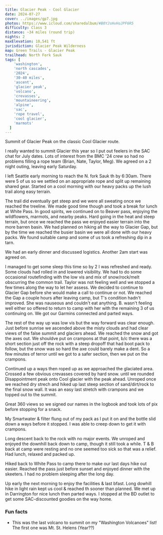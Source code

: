 ```yaml
---
title: Glacier Peak - Cool Glacier
date: 2024-07-27
cover: ../images/gp7.jpg
photos: https://www.icloud.com/sharedalbum/#B0YJsHvHoJPF6R5
difficulty: Class 3
distance: ~34 miles (round trip)
nights: 2
maxElevation: 10,541 ft
jurisdiction: Glacier Peak Wilderness
map: Green Trails - Glacier Peak
trailhead: North Fork Sauk
tags: [
    'washington',
    'north cascades',
    '2024',
    '30-40 miles',
    'ascent',
    'glacier peak',
    'volcano',
    'crevasses',
    'mountaineering',
    'alpine',
    'sac',
    'rope travel',
    'cool glacier',
    'marmots'
  ]
---
```


Summit of Glacier Peak on the classic Cool Glacier route.

I really wanted to summit Glacier this year so I put out feelers in the SAC chat
for July dates.  Lots of interest from the BMC '24 crew so had no problems filling
a rope team (Brian, Nate, Taylor, Meg).  We agreed on a 2 night outing, leaving early Saturday.

I left Seattle early morning to reach the N. fork Sauk th by 6:30am.  There were 5 
of us so we settled on an appropriate rope and split up remaining shared gear.
Started on a cool morning  with our heavy packs up the lush trail along easy terrain.

The trail did eventually get steep and we were all sweating once we reached the treeline.
We made good time though and took a break for lunch at White Pass.  In good spirits,
we continued on to Beaver pass, enjoying the wildflowers, marmots, and nearby peaks.
Hard going in the heat and steep terrain, but once we reached the pass we enjoyed
easier terrain into the more barren basin.  We had planned on hiking all the way to 
Glacier Gap, but by the time we reached the busier basin we were all done with our
heavy packs.  We found suitable camp and some of us took a refreshing dip in a tarn.

We had an early dinner and discussed logistics.  Another 2am start was agreed on.

I managed to get some sleep this time so by 2 I was refreshed and ready.  Some clouds
had rolled in and lowered visibility.  We had to do some occasional routefinding with
the low vis and mix of snow/rock/melt obscurring the common trail.  Taylor was not
feeling well and we stopped a few times along the way to let her assess.  We decided
to continue to Glacier Gap before she would make a call to continue or not.  We reached
the Gap a couple hours after leaving camp, but T's condition hadn't improved.  She
was nauseous and couldn't eat anything.  B. wasn't feeling well either so offered to 
return to camp with her with the remaining 3 of us continuing on.  We got our Garmins
connected and parted ways.

The rest of the way up was low vis but the way forward was clear enough.  Just
before sunrise we ascended above the misty clouds and had clear views of the false
summit and glaciers ahead.  We reached the snow and got the axes out.  We shouldve
put on crampons at that point, b/c there was a short section just off the rock
with a steep dropoff that had boot pack to follow, but the snow was so hard the 
axe could barely make a dent.  So a few minutes of terror until we got to a safer 
section, then we put on the crampons.

Continued up a ways then roped up as we approached the glaciated area.  Crossed
a few obvious crevasses covered by hard snow. until we rounded Disappointment peak
onto Cool glacier with the peak ahead.  Unroped once we reached dry strech and
hiked up last steep section of sand/dirt/rock to the final snow wall.  It was an
easy last stretch with crampons and we topped out to the summit.

Great 360 views so we signed our names in the logbook and took lots of pix before
stopping for a snack.

My Smartwater & filter flung out of my pack as I put it on and the bottle slid down
a ways before it stopped.  I was able to creep down to get it with crampons.

Long descent back to the rock with no major events.  We unroped and enjoyed the
downhill back down to camp, though it still took a while.  T & B back at camp were
resting and no one seemed too sick so that was a relief.  Had lunch, relaxed and
packed up.

Hiked back to White Pass to camp there to make our last days hike out easier.
Reached the pass just before sunset and enjoyed dinner with the skeeters.
I had no problem sleeping after the long day.

Up early the next morning to enjoy the facilities & last bfast.  Long dowhill hike
in light rain kept us cool & reached th sooner than planned.  We met up in Darrington
for nice lunch then parted ways.  I stopped at the BD outlet to get some SAC-discounted
goodies on the way home.

### Fun facts

- This was the last volcano to summit on my "Washington Volcanoes" list!  The first
one was Mt. St. Helens (Year??)

